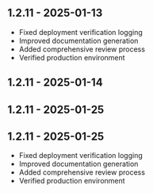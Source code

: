
## 1.2.11 - 2025-01-13
- Fixed deployment verification logging
- Improved documentation generation
- Added comprehensive review process
- Verified production environment
## 1.2.11 - 2025-01-14
## 1.2.11 - 2025-01-25

## 1.2.11 - 2025-01-25
- Fixed deployment verification logging
- Improved documentation generation
- Added comprehensive review process
- Verified production environment
